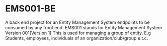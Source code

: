 # EMS001-BE
A back end project for an Entity Management System endpoints to be consumed by any front end.
EMS001 stands for Entity Management System Version 001(Version 1)
This is used for managing a group of entity. E.g Students, employees, individuals of an organization/club/group e.t.c.
